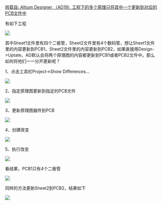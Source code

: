 [转载自: Altium Designer （AD19）工程下的多个原理只将其中一个更新到对应的PCB文件中](https://www.cnblogs.com/lizhiqiang0204/p/13535946.html)


有如下工程

![](https://img2020.cnblogs.com/blog/1291304/202008/1291304-20200820161445202-1736442158.png)

 其中Sheet1文件里有四个二极管，Sheet2文件里有4个数码管，想让Sheet1文件里的内容更新到PCB1，Sheet2文件里的内容更新到PCB2，如果直接用Design->Uptate，AD默认会将两个原理图的内容都更新到PCB1或者PCB2文件中。那么如何将他们一一分开更新呢？

1、点击工具栏Project->Show Differences...

![](https://img2020.cnblogs.com/blog/1291304/202008/1291304-20200820162220276-1783487524.png)

2、指定原理图更新到指定的PCB文件

![](https://img2020.cnblogs.com/blog/1291304/202008/1291304-20200820162633016-813213877.png)

 3、更新原理图器件到PCB

![](https://img2020.cnblogs.com/blog/1291304/202008/1291304-20200820163510597-497325351.png)

 4、创建改变

![](https://img2020.cnblogs.com/blog/1291304/202008/1291304-20200820163643576-1102791772.png)

 5、执行改变

![](https://img2020.cnblogs.com/blog/1291304/202008/1291304-20200820163732194-129647964.png)

 看结果，PCB1只有4个二极管

![](https://img2020.cnblogs.com/blog/1291304/202008/1291304-20200820164133136-793867506.png)

 同样的方法更新Sheet2到PCB2，结果如下

![](https://img2020.cnblogs.com/blog/1291304/202008/1291304-20200820164313185-1339465199.png)
